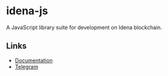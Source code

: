 # idena-js
A JavaScript library suite for development on Idena blockchain.

## Links
- [Documentation](https://www.idena.dev/idena-js)
- [Telegram](https://t.me/idenadev)
